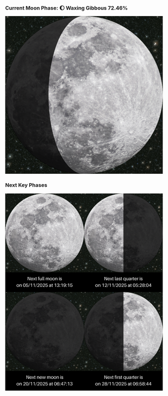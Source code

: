 ### Current Moon Phase: 🌔 Waxing Gibbous 72.46%
![Moon Phase](moonphase.png)
### Next Key Phases
![Gallery](gallery.png)